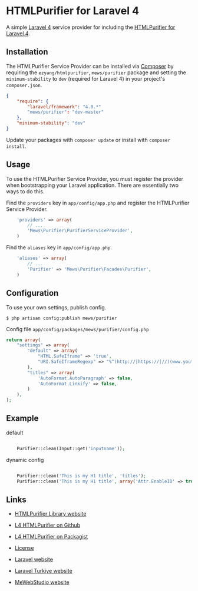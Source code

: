 # HTMLPurifier for Laravel 4

A simple [Laravel 4](http://four.laravel.com/) service provider for including the [HTMLPurifier for Laravel 4](https://github.com/mewebstudio/purifier).

## Installation

The HTMLPurifier Service Provider can be installed via [Composer](http://getcomposer.org) by requiring the
`ezyang/htmlpurifier`, `mews/purifier` package and setting the `minimum-stability` to `dev` (required for Laravel 4) in your
project's `composer.json`.

```json
{
    "require": {
        "laravel/framework": "4.0.*"
        "mews/purifier": "dev-master"
    },
    "minimum-stability": "dev"
}
```

Update your packages with ```composer update``` or install with ```composer install```.

## Usage

To use the HTMLPurifier Service Provider, you must register the provider when bootstrapping your Laravel application. There are
essentially two ways to do this.

Find the `providers` key in `app/config/app.php` and register the HTMLPurifier Service Provider.

```php
    'providers' => array(
        // ...
        'Mews\Purifier\PurifierServiceProvider',
    )
```

Find the `aliases` key in `app/config/app.php`.

```php
    'aliases' => array(
        // ...
        'Purifier' => 'Mews\Purifier\Facades\Purifier',
    )
```

## Configuration

To use your own settings, publish config.

```$ php artisan config:publish mews/purifier```

Config file `app/config/packages/mews/purifier/config.php`

```php
return array(
    "settings" => array(
        "default" => array(
            "HTML.SafeIframe" => 'true',
            "URI.SafeIframeRegexp" => "%^(http://|https://|//)(www.youtube.com/embed/|player.vimeo.com/video/)%",
        ),
        "titles" => array(
            'AutoFormat.AutoParagraph' => false,
            'AutoFormat.Linkify' => false,
        )
    ),
);
```

## Example

default
```php

    Purifier::clean(Input::get('inputname'));

```

dynamic config
```php

    Purifier::clean('This is my H1 title', 'titles');
    Purifier::clean('This is my H1 title', array('Attr.EnableID' => true));
```

                      

## Links

* [HTMLPurifier Library website](http://htmlpurifier.org/)

* [L4 HTMLPurifier on Github](https://github.com/mewebstudio/purifier)
* [L4 HTMLPurifier on Packagist](https://packagist.org/packages/mews/purifier)
* [License](http://www.gnu.org/licenses/lgpl-2.1.html)
* [Laravel website](http://laravel.com)
* [Laravel Turkiye website](http://www.laravel.gen.tr)
* [MeWebStudio website](http://www.mewebstudio.com)
